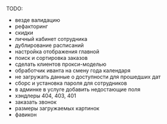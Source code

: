 TODO:
- везде валидацию
- рефакторинг
- скидки
- личный кабинет сотрудника
- дублирование расписаний
- настройка отображения главной
- поиск и сортировка заказов
- сделать клиентов прокси-моделью
- обработчик иванта на смену года календаря
- не загружать данные о доступности для прошедших дат
- сборс и установка пароля для сотрудников
- в админке в услуге добавить недостающие поля
- хэндлеры 404, 403, 401
- заказать звонок
- размеры загружаемых картинок
- фавикон